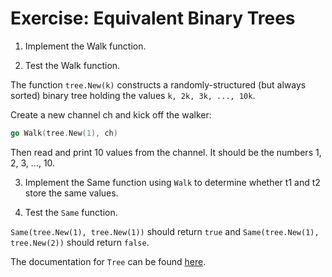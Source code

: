 # Exercise: Equivalent Binary Trees


1. Implement the Walk function.

2. Test the Walk function.

The function `tree.New(k)` constructs a randomly-structured (but always sorted) binary tree holding the values `k, 2k, 3k, ..., 10k`.

Create a new channel ch and kick off the walker:

```go
go Walk(tree.New(1), ch)
```

Then read and print 10 values from the channel. It should be the numbers 1, 2, 3, ..., 10.

3. Implement the Same function using `Walk` to determine whether t1 and t2 store the same values.

4. Test the `Same` function.

`Same(tree.New(1), tree.New(1))` should return `true` and `Same(tree.New(1), tree.New(2))` should return `false`.

The documentation for `Tree` can be found [here](https://godoc.org/golang.org/x/tour/tree#Tree).